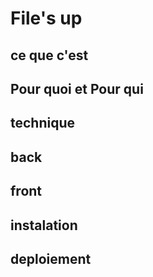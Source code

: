 # File's up
## ce que c'est 
## Pour quoi et Pour qui
## technique 
## back
## front
## instalation
## deploiement
